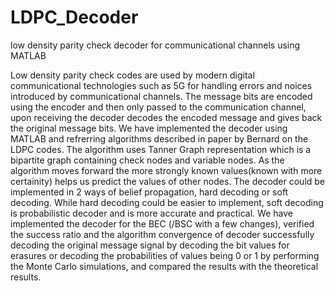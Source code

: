 # LDPC_Decoder
low density parity check decoder for communicational channels using MATLAB

Low density parity check codes are used by modern digital communicational technologies such as 5G for handling errors and noices introduced by communicational channels. The message bits are encoded using the encoder and then only passed to the communication channel, upon receiving the decoder decodes the encoded message and gives back the original message bits. We have implemented the decoder using MATLAB and refrerring algorithms described in paper by Bernard on the LDPC codes. The algorithm uses Tanner Graph representation which is a bipartite graph containing check nodes and variable nodes. As the algorithm moves forward the more strongly known values(known with more certainity) helps us predict the values of other nodes. The decoder could be implemented in 2 ways of belief propagation, hard decoding or soft decoding. While hard decoding could be easier to implement, soft decoding is probabilistic decoder and is more accurate and practical. We have implemented the decoder for the BEC (/BSC with a few changes), verified the success ratio and the algorithm convergence of decoder successfully decoding the original message signal by decoding the bit values for erasures or decoding the probabilities of values being 0 or 1 by performing the Monte Carlo simulations, and compared the results with the theoretical results.
